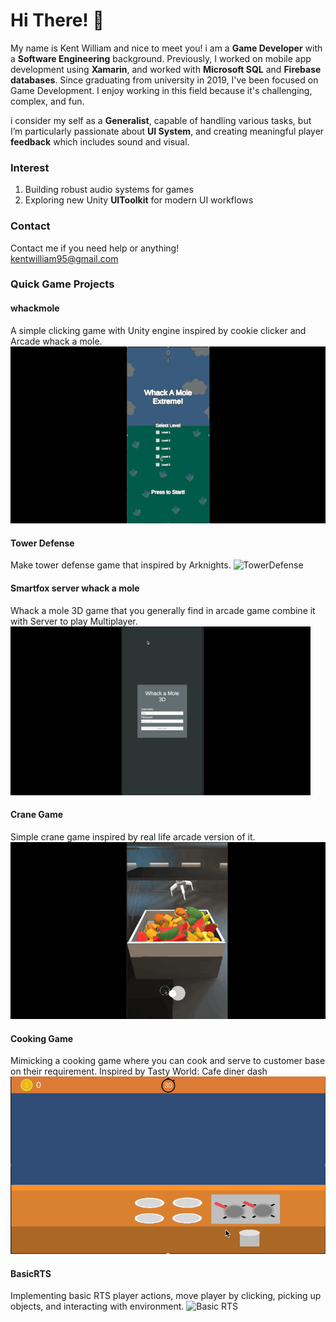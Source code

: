 # Hi There! 👋
My name is Kent William and nice to meet you! i am a **Game Developer** with a **Software Engineering** background. Previously, I worked on mobile app development using **Xamarin**, and worked with **Microsoft SQL** and **Firebase databases**. Since graduating from university in 2019, I've been focused on Game Development. I enjoy working in this field because it's challenging, complex, and fun.

i consider my self as a **Generalist**, capable of handling various tasks, but I’m particularly passionate about **UI System**, and creating meaningful player **feedback** which includes sound and visual.

### Interest
1. Building robust audio systems for games
2. Exploring new Unity **UIToolkit** for modern UI workflows

### Contact
Contact me if you need help or anything!<br>
kentwilliam95@gmail.com

### Quick Game Projects<br>
#### whackmole
A simple clicking game with Unity engine inspired by cookie clicker and Arcade whack a mole.
![WhackAMole](WhackMoleKids.gif)

#### Tower Defense
Make tower defense game that inspired by Arknights.
![TowerDefense](TowerDefense.gif)

#### Smartfox server whack a mole
Whack a mole 3D game that you generally find in arcade game combine it with Server to play Multiplayer.
![client server WhackAMole](WhackAMole.gif)

#### Crane Game
Simple crane game inspired by real life arcade version of it.
![Arcade Crane Game](CraneGame.gif)

#### Cooking Game
Mimicking a cooking game where you can cook and serve to customer base on their requirement.
Inspired by Tasty World: Cafe diner dash
![Cooking Game](Cooking.gif)

#### BasicRTS
Implementing basic RTS player actions, move player by clicking, picking up objects, and interacting with environment.
![Basic RTS](BasicRTS)


<!--
**kentwilliam95/kentwilliam95** is a ✨ _special_ ✨ repository because its `README.md` (this file) appears on your GitHub profile.

Here are some ideas to get you started:

- 🔭 I’m currently working on ...
- 🌱 I’m currently learning ...
- 👯 I’m looking to collaborate on ...
- 🤔 I’m looking for help with ...
- 💬 Ask me about ...
- 📫 How to reach me: ...
- 😄 Pronouns: ...
- ⚡ Fun fact: ...
-->
